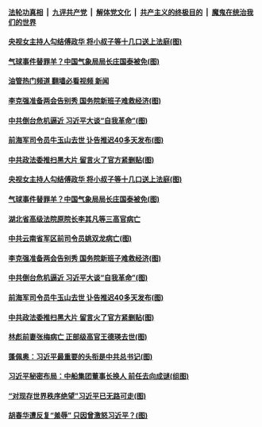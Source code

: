 ####  [法轮功真相](../../../../basic/blob/master/README.md?t=02061212) &nbsp;|&nbsp; [九评共产党](../../../../9ping.md/blob/master/README.md?t=02061212) &nbsp;|&nbsp; [解体党文化](../../../../jtdwh.md/blob/master/README.md?t=02061212)  &nbsp;|&nbsp; [共产主义的终极目的](../../../../gczydzjmd.md/blob/master/README.md?t=02061212) &nbsp;|&nbsp; [魔鬼在统治我们的世界](../../../../mgztzwmdsj.md/blob/master/README.md?t=02061212) 

#### [央视女主持人勾结傅政华 将小叔子等十几口送上法庭(图)](../pages/p2/1028246.md?t=02061212) 

#### [气球事件替罪羊？中国气象局局长庄国泰被免(图)](../pages/p2/1028234.md?t=02061212) 

#### [油管热门频道 翻墙必看视频 新闻](http://129.146.143.75:81/youtube.html?02061212)

#### [李克强准备两会告别秀 国务院新班子难救经济(图)](../pages/p2/1028158.md?t=02061212) 

#### [中共倒台危机逼近 习近平大谈“自我革命”(图)](../pages/p2/1028156.md?t=02061212) 

#### [前海军司令员牛玉山去世 讣告推迟40多天发布(图)](../pages/p2/1028147.md?t=02061212) 

#### [中共政法委推扫黑大片 留言火了官方紧删贴(图)](../pages/p2/1028107.md?t=02061212) 

#### [央视女主持人勾结傅政华 将小叔子等十几口送上法庭(图)](../pages/p2/1028246.md?t=02061212) 

#### [气球事件替罪羊？中国气象局局长庄国泰被免(图)](../pages/p2/1028234.md?t=02061212) 

#### [湖北省高级法院原院长李其凡等三高官病亡](../pages/p2/1028233.md?t=02061212) 

#### [中共云南省军区前司令员姚双龙病亡(图)](../pages/p2/1028200.md?t=02061212) 


#### [李克强准备两会告别秀 国务院新班子难救经济(图)](../pages/p2/1028158.md?t=02061212) 

#### [中共倒台危机逼近 习近平大谈“自我革命”(图)](../pages/p2/1028156.md?t=02061212) 

#### [前海军司令员牛玉山去世 讣告推迟40多天发布(图)](../pages/p2/1028147.md?t=02061212) 

#### [中共政法委推扫黑大片 留言火了官方紧删贴(图)](../pages/p2/1028107.md?t=02061212) 


#### [林彪前妻张梅病亡 正部级高官王德瑛去世(图)](../pages/p2/1028083.md?t=02061212) 


#### [蓬佩奥：习近平最重要的头衔是中共总书记(图)](../pages/p2/1028068.md?t=02061212) 

#### [习近平秘密布局：中船集团董事长换人 前任去向成谜(组图)](../pages/p2/1028059.md?t=02061212) 




#### [“对现存世界秩序绝望”习近平已无路可走(图)](../pages/p2/1027905.md?t=02061212) 


#### [胡春华遭反复“羞辱” 只因曾激怒习近平？(图)](../pages/p2/1027892.md?t=02061212) 

<img src='http://gfw-breaker.win/goodnews/indexes/p2.md' width='0px' height='0px'/>
